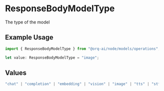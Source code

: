 # ResponseBodyModelType

The type of the model

## Example Usage

```typescript
import { ResponseBodyModelType } from "@orq-ai/node/models/operations";

let value: ResponseBodyModelType = "image";
```

## Values

```typescript
"chat" | "completion" | "embedding" | "vision" | "image" | "tts" | "stt" | "rerank" | "moderations"
```